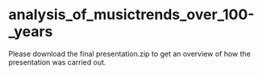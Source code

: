 # analysis_of_musictrends_over_100-_years
Please download the final presentation.zip to get an overview of how the presentation was carried out. 
